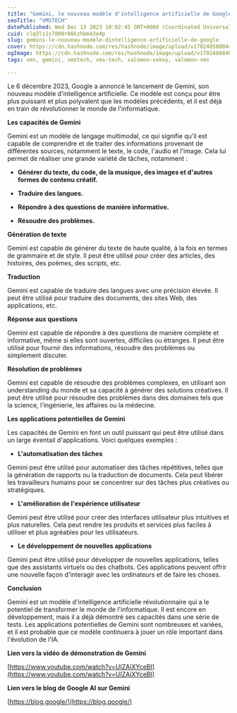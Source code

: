 ```yaml
---
title: "Gemini, le nouveau modèle d'intelligence artificielle de Google"
seoTitle: "VMSTECH"
datePublished: Wed Dec 13 2023 10:02:45 GMT+0000 (Coordinated Universal Time)
cuid: clq3ls1s7000r08kzhbm43e4p
slug: gemini-le-nouveau-modele-dintelligence-artificielle-de-google
cover: https://cdn.hashnode.com/res/hashnode/image/upload/v1702485800448/d42f843c-4d99-49d7-8ecf-962f85891734.jpeg
ogImage: https://cdn.hashnode.com/res/hashnode/image/upload/v1702486046116/880ed2de-2b22-4267-aa1a-df205e2d0cd2.jpeg
tags: vms, gemini, vmstech, vms-tech, salomon-vekoy, salomon-vms

---
```


Le 6 décembre 2023, Google a annoncé le lancement de Gemini, son nouveau modèle d'intelligence artificielle. Ce modèle est conçu pour être plus puissant et plus polyvalent que les modèles précédents, et il est déjà en train de révolutionner le monde de l'informatique.

**Les capacités de Gemini**

Gemini est un modèle de langage multimodal, ce qui signifie qu'il est capable de comprendre et de traiter des informations provenant de différentes sources, notamment le texte, le code, l'audio et l'image. Cela lui permet de réaliser une grande variété de tâches, notamment :

* **Générer du texte, du code, de la musique, des images et d'autres formes de contenu créatif.**
    
* **Traduire des langues.**
    
* **Répondre à des questions de manière informative.**
    
* **Résoudre des problèmes.**
    

**Génération de texte**

Gemini est capable de générer du texte de haute qualité, à la fois en termes de grammaire et de style. Il peut être utilisé pour créer des articles, des histoires, des poèmes, des scripts, etc.

**Traduction**

Gemini est capable de traduire des langues avec une précision élevée. Il peut être utilisé pour traduire des documents, des sites Web, des applications, etc.

**Réponse aux questions**

Gemini est capable de répondre à des questions de manière complète et informative, même si elles sont ouvertes, difficiles ou étranges. Il peut être utilisé pour fournir des informations, résoudre des problèmes ou simplement discuter.

**Résolution de problèmes**

Gemini est capable de résoudre des problèmes complexes, en utilisant son understanding du monde et sa capacité à générer des solutions créatives. Il peut être utilisé pour résoudre des problèmes dans des domaines tels que la science, l'ingénierie, les affaires ou la médecine.

**Les applications potentielles de Gemini**

Les capacités de Gemini en font un outil puissant qui peut être utilisé dans un large éventail d'applications. Voici quelques exemples :

* **L'automatisation des tâches**
    

Gemini peut être utilisé pour automatiser des tâches répétitives, telles que la génération de rapports ou la traduction de documents. Cela peut libérer les travailleurs humains pour se concentrer sur des tâches plus créatives ou stratégiques.

* **L'amélioration de l'expérience utilisateur**
    

Gemini peut être utilisé pour créer des interfaces utilisateur plus intuitives et plus naturelles. Cela peut rendre les produits et services plus faciles à utiliser et plus agréables pour les utilisateurs.

* **Le développement de nouvelles applications**
    

Gemini peut être utilisé pour développer de nouvelles applications, telles que des assistants virtuels ou des chatbots. Ces applications peuvent offrir une nouvelle façon d'interagir avec les ordinateurs et de faire les choses.

**Conclusion**

Gemini est un modèle d'intelligence artificielle révolutionnaire qui a le potentiel de transformer le monde de l'informatique. Il est encore en développement, mais il a déjà démontré ses capacités dans une série de tests. Les applications potentielles de Gemini sont nombreuses et variées, et il est probable que ce modèle continuera à jouer un rôle important dans l'évolution de l'IA.

**Lien vers la vidéo de démonstration de Gemini**

[https://www.youtube.com/watch?v=UIZAiXYceBI](https://www.youtube.com/watch?v=UIZAiXYceBI)

**Lien vers le blog de Google AI sur Gemini**

[https://blog.google/](https://blog.google/)
